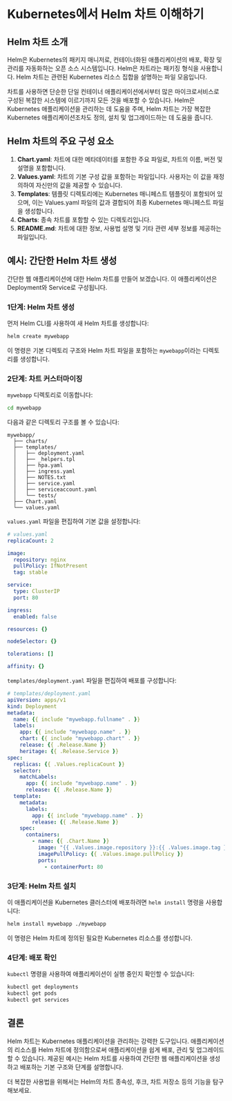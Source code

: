 
# Kubernetes에서 Helm 차트 이해하기

## Helm 차트 소개

Helm은 Kubernetes의 패키지 매니저로, 컨테이너화된 애플리케이션의 배포, 확장 및 관리를 자동화하는 오픈 소스 시스템입니다. Helm은 차트라는 패키징 형식을 사용합니다. Helm 차트는 관련된 Kubernetes 리소스 집합을 설명하는 파일 모음입니다.

차트를 사용하면 단순한 단일 컨테이너 애플리케이션에서부터 많은 마이크로서비스로 구성된 복잡한 시스템에 이르기까지 모든 것을 배포할 수 있습니다. Helm은 Kubernetes 애플리케이션을 관리하는 데 도움을 주며, Helm 차트는 가장 복잡한 Kubernetes 애플리케이션조차도 정의, 설치 및 업그레이드하는 데 도움을 줍니다.

## Helm 차트의 주요 구성 요소

1. **Chart.yaml**: 차트에 대한 메타데이터를 포함한 주요 파일로, 차트의 이름, 버전 및 설명을 포함합니다.
2. **Values.yaml**: 차트의 기본 구성 값을 포함하는 파일입니다. 사용자는 이 값을 재정의하여 자신만의 값을 제공할 수 있습니다.
3. **Templates**: 템플릿 디렉토리에는 Kubernetes 매니페스트 템플릿이 포함되어 있으며, 이는 Values.yaml 파일의 값과 결합되어 최종 Kubernetes 매니페스트 파일을 생성합니다.
4. **Charts**: 종속 차트를 포함할 수 있는 디렉토리입니다.
5. **README.md**: 차트에 대한 정보, 사용법 설명 및 기타 관련 세부 정보를 제공하는 파일입니다.

## 예시: 간단한 Helm 차트 생성

간단한 웹 애플리케이션에 대한 Helm 차트를 만들어 보겠습니다. 이 애플리케이션은 Deployment와 Service로 구성됩니다.

### 1단계: Helm 차트 생성

먼저 Helm CLI를 사용하여 새 Helm 차트를 생성합니다:

```bash
helm create mywebapp
```

이 명령은 기본 디렉토리 구조와 Helm 차트 파일을 포함하는 `mywebapp`이라는 디렉토리를 생성합니다.

### 2단계: 차트 커스터마이징

`mywebapp` 디렉토리로 이동합니다:

```bash
cd mywebapp
```

다음과 같은 디렉토리 구조를 볼 수 있습니다:

```
mywebapp/
  ├── charts/
  ├── templates/
  │   ├── deployment.yaml
  │   ├── _helpers.tpl
  │   ├── hpa.yaml
  │   ├── ingress.yaml
  │   ├── NOTES.txt
  │   ├── service.yaml
  │   ├── serviceaccount.yaml
  │   └── tests/
  ├── Chart.yaml
  └── values.yaml
```

`values.yaml` 파일을 편집하여 기본 값을 설정합니다:

```yaml
# values.yaml
replicaCount: 2

image:
  repository: nginx
  pullPolicy: IfNotPresent
  tag: stable

service:
  type: ClusterIP
  port: 80

ingress:
  enabled: false

resources: {}

nodeSelector: {}

tolerations: []

affinity: {}
```

`templates/deployment.yaml` 파일을 편집하여 배포를 구성합니다:

```yaml
# templates/deployment.yaml
apiVersion: apps/v1
kind: Deployment
metadata:
  name: {{ include "mywebapp.fullname" . }}
  labels:
    app: {{ include "mywebapp.name" . }}
    chart: {{ include "mywebapp.chart" . }}
    release: {{ .Release.Name }}
    heritage: {{ .Release.Service }}
spec:
  replicas: {{ .Values.replicaCount }}
  selector:
    matchLabels:
      app: {{ include "mywebapp.name" . }}
      release: {{ .Release.Name }}
  template:
    metadata:
      labels:
        app: {{ include "mywebapp.name" . }}
        release: {{ .Release.Name }}
    spec:
      containers:
        - name: {{ .Chart.Name }}
          image: "{{ .Values.image.repository }}:{{ .Values.image.tag }}"
          imagePullPolicy: {{ .Values.image.pullPolicy }}
          ports:
            - containerPort: 80
```

### 3단계: Helm 차트 설치

이 애플리케이션을 Kubernetes 클러스터에 배포하려면 `helm install` 명령을 사용합니다:

```bash
helm install mywebapp ./mywebapp
```

이 명령은 Helm 차트에 정의된 필요한 Kubernetes 리소스를 생성합니다.

### 4단계: 배포 확인

`kubectl` 명령을 사용하여 애플리케이션이 실행 중인지 확인할 수 있습니다:

```bash
kubectl get deployments
kubectl get pods
kubectl get services
```

## 결론

Helm 차트는 Kubernetes 애플리케이션을 관리하는 강력한 도구입니다. 애플리케이션의 리소스를 Helm 차트에 정의함으로써 애플리케이션을 쉽게 배포, 관리 및 업그레이드할 수 있습니다. 제공된 예시는 Helm 차트를 사용하여 간단한 웹 애플리케이션을 생성하고 배포하는 기본 구조와 단계를 설명합니다.

더 복잡한 사용법을 위해서는 Helm의 차트 종속성, 후크, 차트 저장소 등의 기능을 탐구해보세요.

